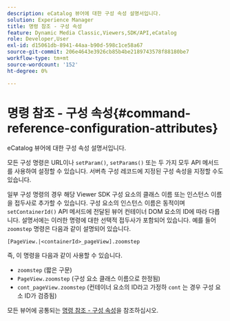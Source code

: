```yaml
---
description: eCatalog 뷰어에 대한 구성 속성 설명서입니다.
solution: Experience Manager
title: 명령 참조 - 구성 속성
feature: Dynamic Media Classic,Viewers,SDK/API,eCatalog
role: Developer,User
exl-id: d15061db-8941-44aa-b90d-598c1ce58a67
source-git-commit: 206e4643e3926cb85b4be2189743578f88180be7
workflow-type: tm+mt
source-wordcount: '152'
ht-degree: 0%

---
```


# 명령 참조 - 구성 속성{#command-reference-configuration-attributes}

eCatalog 뷰어에 대한 구성 속성 설명서입니다.

모든 구성 명령은 URL이나 `setParam()`, `setParams()` 또는 두 가지 모두 API 메서드를 사용하여 설정할 수 있습니다. 서버측 구성 레코드에 지정된 구성 속성을 지정할 수도 있습니다.

일부 구성 명령의 경우 해당 Viewer SDK 구성 요소의 클래스 이름 또는 인스턴스 이름을 접두사로 추가할 수 있습니다. 구성 요소의 인스턴스 이름은 동적이며 `setContainerId()` API 메서드에 전달된 뷰어 컨테이너 DOM 요소의 ID에 따라 다릅니다. 설명서에는 이러한 명령에 대한 선택적 접두사가 포함되어 있습니다. 예를 들어 `zoomstep` 명령은 다음과 같이 설명되어 있습니다.

`[PageView.|<containerId>_pageView].zoomstep`

즉, 이 명령을 다음과 같이 사용할 수 있습니다.

* `zoomstep` (짧은 구문)
* `PageView.zoomstep` (구성 요소 클래스 이름으로 한정됨)
* `cont_pageView.zoomstep` (컨테이너 요소의 ID라고 가정하 `cont` 는 경우 구성 요소 ID가 검증됨)

모든 뷰어에 공통되는 [명령 참조 - 구성 속성](../../../r-html5-viewer-20-cmdref-configattrib/r-html5-viewer-20-cmdref-configattrib.md#concept-850e0f2c49b949deb7cfbfd330d329bd)을 참조하십시오.
